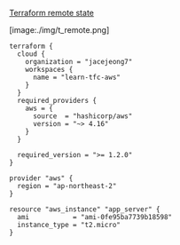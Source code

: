 



[Terraform remote state](https://developer.hashicorp.com/terraform/tutorials/aws-get-started/aws-remote)

[image:./img/t_remote.png]


```
terraform {
  cloud {
    organization = "jacejeong7"
    workspaces {
      name = "learn-tfc-aws"
    }
  }
  required_providers {
    aws = {
      source  = "hashicorp/aws"
      version = "~> 4.16"
    }
  }

  required_version = ">= 1.2.0"
}

provider "aws" {
  region = "ap-northeast-2"
}

resource "aws_instance" "app_server" {
  ami           = "ami-0fe95ba7739b18598"
  instance_type = "t2.micro"
}


```
